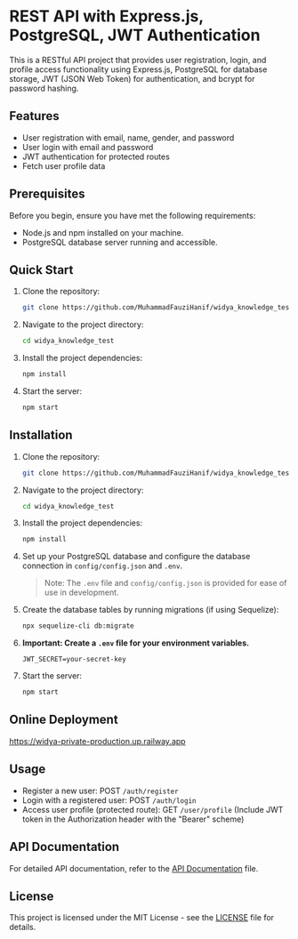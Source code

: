 # REST API with Express.js, PostgreSQL, JWT Authentication

This is a RESTful API project that provides user registration, login, and profile access functionality using Express.js, PostgreSQL for database storage, JWT (JSON Web Token) for authentication, and bcrypt for password hashing.

## Features

- User registration with email, name, gender, and password
- User login with email and password
- JWT authentication for protected routes
- Fetch user profile data

## Prerequisites

Before you begin, ensure you have met the following requirements:

- Node.js and npm installed on your machine.
- PostgreSQL database server running and accessible.

## Quick Start
1. Clone the repository:

   ```bash
   git clone https://github.com/MuhammadFauziHanif/widya_knowledge_test.git
   ```

2. Navigate to the project directory:

   ```bash
   cd widya_knowledge_test
   ```

3. Install the project dependencies:

   ```bash
   npm install
   ```

3. Start the server:

   ```bash
   npm start
   ```

## Installation

1. Clone the repository:

   ```bash
   git clone https://github.com/MuhammadFauziHanif/widya_knowledge_test.git
   ```

2. Navigate to the project directory:

   ```bash
   cd widya_knowledge_test
   ```

3. Install the project dependencies:

   ```bash
   npm install
   ```

4. Set up your PostgreSQL database and configure the database connection in `config/config.json` and `.env`.

   > Note: The `.env` file and `config/config.json` is provided for ease of use in development.

5. Create the database tables by running migrations (if using Sequelize):

   ```bash
   npx sequelize-cli db:migrate
   ```

6. **Important: Create a `.env` file for your environment variables.**

   ```env
   JWT_SECRET=your-secret-key
   ```

7. Start the server:

   ```bash
   npm start
   ```

## Online Deployment
https://widya-private-production.up.railway.app

## Usage

- Register a new user: POST `/auth/register`
- Login with a registered user: POST `/auth/login`
- Access user profile (protected route): GET `/user/profile` (Include JWT token in the Authorization header with the "Bearer" scheme)

## API Documentation

For detailed API documentation, refer to the [API Documentation](docs/api-documentation.md) file.

## License

This project is licensed under the MIT License - see the [LICENSE](LICENSE) file for details.